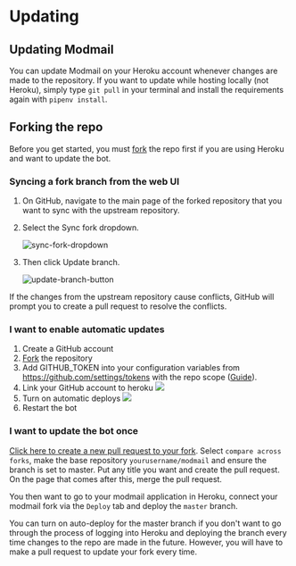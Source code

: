 # Updating

## Updating Modmail

You can update Modmail on your Heroku account whenever changes are made to the repository. If you want to update while hosting locally (not Heroku), simply type `git pull` in your terminal and install the requirements again with `pipenv install`.

## Forking the repo

Before you get started, you must [fork](https://github.com/kyb3rr/modmail/fork) the repo first if you are using Heroku and want to update the bot.

### Syncing a fork branch from the web UI

1. On GitHub, navigate to the main page of the forked repository that you want to sync with the upstream repository.
2.  Select the Sync fork dropdown.

    ![sync-fork-dropdown](https://user-images.githubusercontent.com/70805800/194696934-5333af5d-165e-4873-b5b7-bd01f0461185.png)
3.  Then click Update branch.

    ![update-branch-button](https://user-images.githubusercontent.com/70805800/194696947-68891d50-a624-4901-a03d-e49564852a23.png)

If the changes from the upstream repository cause conflicts, GitHub will prompt you to create a pull request to resolve the conflicts.

### I want to enable automatic updates

1. Create a GitHub account
2. [Fork](https://github.com/kyb3rr/modmail/fork) the repository
3. Add GITHUB\_TOKEN into your configuration variables from https://github.com/settings/tokens with the repo scope ([Guide](https://github.com/kyb3rr/modmail/wiki/Installation-\(cont.\)#4-how-to-obtain-your-github\_token---required-for-the-update-command-)).
4. Link your GitHub account to heroku ![](https://i.imgur.com/qjWraS0.png)
5. Turn on automatic deploys ![](https://i.imgur.com/jgUVl7f.png)
6. Restart the bot

### I want to update the bot once

[Click here to create a new pull request to your fork](https://github.com/kyb3rr/modmail/pull/new/master). Select `compare across forks`, make the base repository `yourusername/modmail` and ensure the branch is set to master. Put any title you want and create the pull request. On the page that comes after this, merge the pull request.

You then want to go to your modmail application in Heroku, connect your modmail fork via the `Deploy` tab and deploy the `master` branch.

You can turn on auto-deploy for the master branch if you don't want to go through the process of logging into Heroku and deploying the branch every time changes to the repo are made in the future. However, you will have to make a pull request to update your fork every time.
